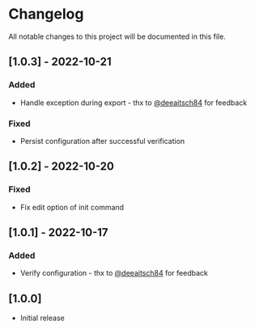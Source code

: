 # Changelog
All notable changes to this project will be documented in this file.

## [1.0.3] - 2022-10-21
### Added
- Handle exception during export - thx to [@deeaitsch84](https://github.com/deeaitsch84) for feedback
### Fixed
- Persist configuration after successful verification

## [1.0.2] - 2022-10-20
### Fixed
- Fix edit option of init command

## [1.0.1] - 2022-10-17
### Added
- Verify configuration - thx to [@deeaitsch84](https://github.com/deeaitsch84) for feedback

## [1.0.0]

- Initial release
